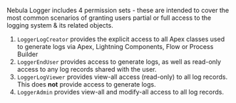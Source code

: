 Nebula Logger includes 4 permission sets - these are intended to cover the most common scenarios of granting users partial or full access to the logging system & its related objects.

1.  `LoggerLogCreator` provides the explicit access to all Apex classes used to generate logs via Apex, Lightning Components, Flow or Process Builder
2.  `LoggerEndUser` provides access to generate logs, as well as read-only access to any log records shared with the user.
3.  `LoggerLogViewer` provides view-all access (read-only) to all log records. This does **not** provide access to generate logs.
4.  `LoggerAdmin` provides view-all and modify-all access to all log records.
